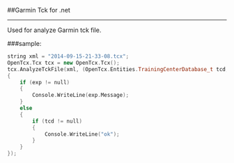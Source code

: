 
##Garmin Tck for .net

---

Used for analyze Garmin tck file.

###sample:

```cpp
string xml = "2014-09-15-21-33-08.tcx";
OpenTcx.Tcx tcx = new OpenTcx.Tcx();
tcx.AnalyzeTckFile(xml, (OpenTcx.Entities.TrainingCenterDatabase_t tcd, System.Exception exp) =>
{
    if (exp != null)
    {
        Console.WriteLine(exp.Message);
    }
    else
    {
        if (tcd != null)
        {
            Console.WriteLine("ok");
        }
    }
});
```